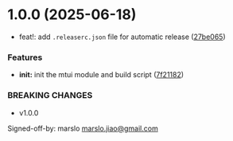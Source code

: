# 1.0.0 (2025-06-18)


* feat!: add `.releaserc.json` file for automatic release ([27be065](https://github.com/marslo/mtui/commit/27be06538cd23186737df1b5975b9b231a787fd9))


### Features

* **init:** init the mtui module and build script ([7f21182](https://github.com/marslo/mtui/commit/7f211823461e1961727f686de10131f793049de3))


### BREAKING CHANGES

* v1.0.0

Signed-off-by: marslo <marslo.jiao@gmail.com>
